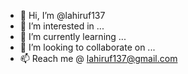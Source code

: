 - 👋 Hi, I’m @lahiruf137
- 👀 I’m interested in ...
- 🌱 I’m currently learning ...
- 💞️ I’m looking to collaborate on ...
- 📫 Reach me @ lahiruf137@gmail.com

<!---
lahiruf137/lahiruf137 is a ✨ special ✨ repository because its `README.md` (this file) appears on your GitHub profile.
You can click the Preview link to take a look at your changes.
--->
